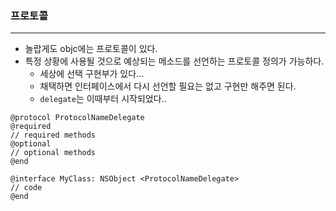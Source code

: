 ### 프로토콜
---

- 놀랍게도 objc에는 프로토콜이 있다.
- 특정 상황에 사용될 것으로 예상되는 메소드를 선언하는 프로토콜 정의가 가능하다.
    + 세상에 선택 구현부가 있다...
    + 채택하면 인터페이스에서 다시 선언할 필요는 없고 구현만 해주면 된다.
    + `delegate`는 이때부터 시작되었다..
```objc
@protocol ProtocolNameDelegate
@required 
// required methods
@optional
// optional methods
@end

@interface MyClass: NSObject <ProtocolNameDelegate>
// code
@end
```